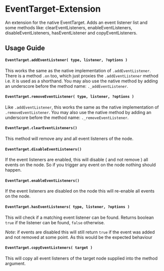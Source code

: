 # EventTarget-Extension
An extension for the native EventTarget. Adds an event listener list and some methods like: clearEventListeners, enableEventListeners,  disableEventListeners, hasEventListener and copyEventListeners.

## Usage Guide

#### `EventTarget.addEventListener( type, listener, ?options )`
This works the same as the native implementation of `.addEventListener`. There is a method `.on` too, which just proxies the `.addEventListener` method i.e. it is used as a shorthand.
You may also use the native method by adding an underscore before the method name: `._addEventListener`.


#### `EventTarget.removeEventListener( type, listener, ?options )`
Like `.addEventListener`, this works the same as the native implementation of `.removeEventListener`. You may also use the native method by adding an underscore before the method name: `._removeEventListener`.


#### `EventTarget.clearEventListeners()`
This method will remove any and all event listeners of the node.

#### `EventTarget.disableEventListeners()`
If the event listeners are enabled, this will disable ( and not remove ) all events on the node. So if you trigger any event on the node nothing should happen.

#### `EventTarget.enableEventListeners()`
If the event listeners are disabled on the node this will re-enable all events on the node.

#### `EventTarget.hasEventListeners( type, listener, ?options )`
This will check if a matching event listener can be found. Returns boolean `true` if the listener can be found, `false` otherwise.

*Note*: if events are disabled this will still return `true` if the event was added and not removed at some point. As this would be the expected behaviour 

#### `EventTarget.copyEventListeners( target )`
This will copy all event listeners of the target node supplied into the method argument.
